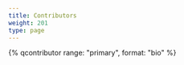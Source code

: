 ```yaml
---
title: Contributors
weight: 201
type: page
---
```


{% qcontributor range: "primary", format: "bio" %}
